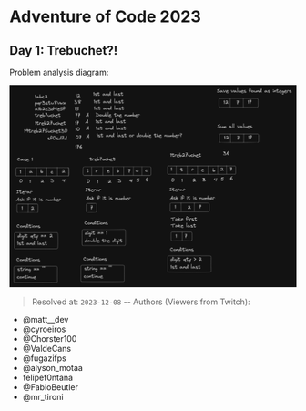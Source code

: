 # Adventure of Code 2023

## Day 1: Trebuchet?!

Problem analysis diagram:

![Day 1: Trebuchet?!](https://github.com/rsaz/AOC-2023/blob/main/img/d1p1.png)

> Resolved at: `2023-12-08` --
> Authors (Viewers from Twitch):

- @matt\_\_dev
- @cyroeiros
- @Chorster100
- @ValdeCans
- @fugazifps
- @alyson_motaa
- felipef0ntana
- @FabioBeutler
- @mr_tironi
